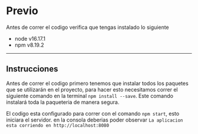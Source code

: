 # Previo

Antes de correr el codigo verifica que tengas instalado lo siguiente

- node v16.17.1
- npm v8.19.2

---

## Instrucciones

Antes de correr el codigo primero tenemos que instalar todos los paquetes que se utilizarán en el proyecto, para hacer esto necesitamos correr el siguiente comando en la terminal `npm install --save`. Este comando instalará toda la paqueteria de manera segura.

El codigo esta configurado para correr con el comando `npm start`, esto iniciara el servidor. en la consola deberias poder observar `La aplicacion esta corriendo en http://localhost:8080`
